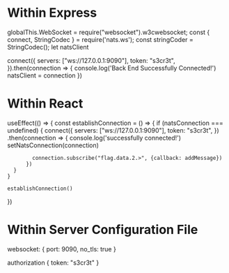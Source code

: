 # Within Express
globalThis.WebSocket = require("websocket").w3cwebsocket;
const { connect, StringCodec } = require('nats.ws');
const stringCoder = StringCodec();
let natsClient

connect({
  servers: ["ws://127.0.0.1:9090"],
  token: "s3cr3t",
}).then(connection => {
  console.log('Back End Successfully Connected!')
  natsClient = connection
})


# Within React
  useEffect(() => {
    const establishConnection = () => {
      if (natsConnection === undefined) {
        connect({
          servers: ["ws://127.0.0.1:9090"],
          token: "s3cr3t",
        })
          .then(connection => {
            console.log('successfully connected!')
            setNatsConnection(connection)

            connection.subscribe("flag.data.2.>", {callback: addMessage})
          })
      }
    }

    establishConnection()
  })


# Within Server Configuration File
websocket: {
  port: 9090,
  no_tls: true
}

authorization {
    token: "s3cr3t"
}